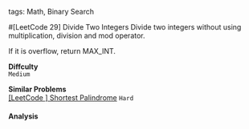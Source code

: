 tags: Math, Binary Search

#[LeetCode 29] Divide Two Integers
Divide two integers without using multiplication, division and mod operator.

If it is overflow, return MAX_INT.

**Diffculty**  
`Medium`

**Similar Problems**  
[[LeetCode ] Shortest Palindrome]() `Hard`


#### Analysis


